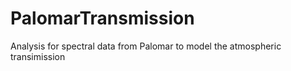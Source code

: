 # PalomarTransmission
Analysis for spectral data from Palomar to model the atmospheric transimission
